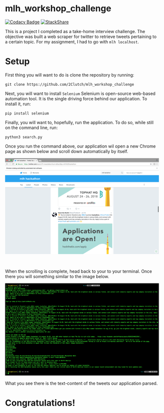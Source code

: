 # mlh_workshop_challenge

[![Codacy Badge](https://api.codacy.com/project/badge/Grade/542fe3498615477f9a9ad66c412b0555)](https://app.codacy.com/app/2Clutch/mlh_workshop_challenge?utm_source=github.com&utm_medium=referral&utm_content=2Clutch/mlh_workshop_challenge&utm_campaign=badger)
[![StackShare](https://img.shields.io/badge/tech-stack-0690fa.svg?style=flat)](https://stackshare.io/2Clutch/knowledge-purse)

This is a project I completed as a take-home interview challenge. The objective was built a web scraper for twitter to retrieve tweets pertaining to a certain topic. For my assignment, I had to go with `mlh localhost`.

# Setup

First thing you will want to do is clone the repository by running: 
```commandline
git clone https://github.com/2Clutch/mlh_workshop_challenge
```

Next, you will want to install `Selenium` Selenium is open-source web-based automation tool. It is the single driving force behind our application. To install it, run:
```commandline
pip install selenium
```

Finally, you will want to, hopefully, run the application. To do so, while still on the command line, run:
```commandline
python3 search.py
```

Once you run the command above, our application wil open a new Chrome page as shown below and scroll down automatically by itself.

![alt text](browser_sample.png)

<br>

When the scrolling is complete, head back to your to your terminal. Once there you will something similar to the image below.

![alt_text](terminal_sample.png)

What you see there is the text-content of the tweets our application parsed. 

# Congratulations!
